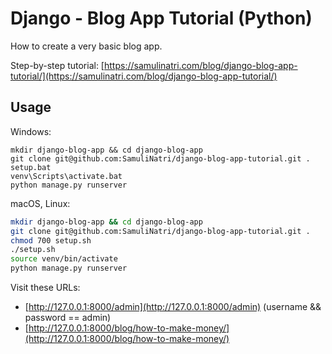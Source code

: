 # Django - Blog App Tutorial (Python)

How to create a very basic blog app.

Step-by-step tutorial: [https://samulinatri.com/blog/django-blog-app-tutorial/](https://samulinatri.com/blog/django-blog-app-tutorial/)

## Usage

Windows:

```
mkdir django-blog-app && cd django-blog-app
git clone git@github.com:SamuliNatri/django-blog-app-tutorial.git .
setup.bat
venv\Scripts\activate.bat
python manage.py runserver
```

macOS, Linux:

```bash
mkdir django-blog-app && cd django-blog-app
git clone git@github.com:SamuliNatri/django-blog-app-tutorial.git .
chmod 700 setup.sh
./setup.sh
source venv/bin/activate
python manage.py runserver
```

Visit these URLs:

- [http://127.0.0.1:8000/admin](http://127.0.0.1:8000/admin) (username && password == admin)
- [http://127.0.0.1:8000/blog/how-to-make-money/](http://127.0.0.1:8000/blog/how-to-make-money/)